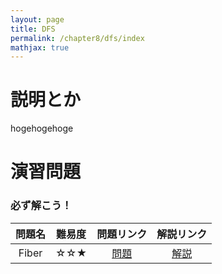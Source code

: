 ```yaml
---
layout: page
title: DFS
permalink: /chapter8/dfs/index
mathjax: true
---
```


# 説明とか

hogehogehoge

# 演習問題

### 必ず解こう！


| 問題名 | 難易度 | 問題リンク | 解説リンク |
| :----: | :----: | :----: | :----: |
|  Fiber  |  ☆☆★  | [問題](https://atcoder.jp/contests/joisc2007/tasks/joisc2007_fiber) | [解説](./fiber) |
